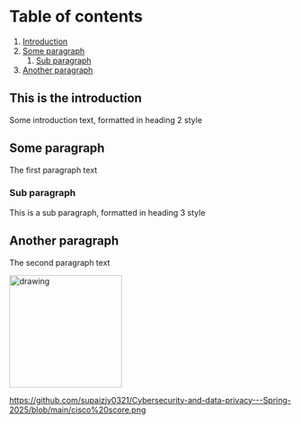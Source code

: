 # Table of contents
1. [Introduction](#introduction)
2. [Some paragraph](#paragraph1)
    1. [Sub paragraph](#subparagraph1)
3. [Another paragraph](#paragraph2)

## This is the introduction <a name="introduction"></a>
Some introduction text, formatted in heading 2 style

## Some paragraph <a name="paragraph1"></a>
The first paragraph text

### Sub paragraph <a name="subparagraph1"></a>
This is a sub paragraph, formatted in heading 3 style

## Another paragraph <a name="paragraph2"></a>
The second paragraph text

<img src="(https://github.com/supaizjy0321/Cybersecurity-and-data-privacy---Spring-2025/blob/main/cisco%20score.png)" alt="drawing" width="200"/>

https://github.com/supaizjy0321/Cybersecurity-and-data-privacy---Spring-2025/blob/main/cisco%20score.png
